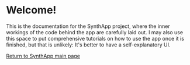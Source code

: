 # Welcome!

This is the documentation for the SynthApp project, where the 
inner workings of the code behind the app are carefully laid out.
I may also use this space to put comprehensive tutorials on how
to use the app once it is finished, but that is unlikely: It's
better to have a self-explanatory UI.

[Return to SynthApp main page](/)